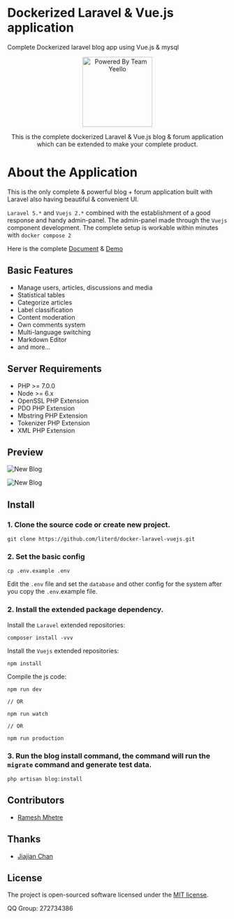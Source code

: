 # Dockerized Laravel & Vue.js application

Complete Dockerized laravel blog app using Vue.js & mysql


<p align="center">
<a href="https://yeello.com/">
<img src="https://yeello.com/site/images/latest-white-logo.png" alt="Powered By Team Yeello" width="160">
</a>
</p>

<p align="center">This is the complete dockerized Laravel & Vue.js blog & forum application which can be extended to make your complete product. </p>


# About the Application

This is the only complete & powerful blog + forum application built with Laravel also having beautiful & convenient UI.

`Laravel 5.*` and `Vuejs 2.*` combined with the establishment of a good response and handy admin-panel. The admin-panel made through the `Vuejs` component development. The complete setup is workable within minutes with `docker compose 2`

Here is the complete [Document](https://manual.pigjian.com/) & [Demo](http://example.pigjian.com)

## Basic Features

- Manage users, articles, discussions and media
- Statistical tables
- Categorize articles
- Label classification
- Content moderation
- Own comments system
- Multi-language switching
- Markdown Editor
- and more...

## Server Requirements

- PHP >= 7.0.0
- Node >= 6.x
- OpenSSL PHP Extension
- PDO PHP Extension
- Mbstring PHP Extension
- Tokenizer PHP Extension
- XML PHP Extension

## Preview

![New Blog](https://pigjian.com/uploads/post_img/2016-12-27/newblog1.jpeg)

![New Blog](https://pigjian.com/uploads/post_img/2016-12-27/newblog2.jpeg)

## Install

### 1. Clone the source code or create new project.

```shell
git clone https://github.com/literd/docker-laravel-vuejs.git
```

### 2. Set the basic config

```shell
cp .env.example .env
```

Edit the `.env` file and set the `database` and other config for the system after you copy the `.env`.example file.

### 2. Install the extended package dependency.

Install the `Laravel` extended repositories:

```shell
composer install -vvv
```

Install the `Vuejs` extended repositories:

```shel
npm install
```

Compile the js code:

```shel
npm run dev

// OR

npm run watch

// OR

npm run production
```

### 3. Run the blog install command, the command will run the `migrate` command and generate test data.

```shell
php artisan blog:install
```

## Contributors

- [Ramesh Mhetre](http://github.com/mhetreramesh)

## Thanks

- [Jiajian Chan](http://github.com/jcc)

## License

The project is open-sourced software licensed under the [MIT license](http://opensource.org/licenses/MIT).

QQ Group: 272734386
